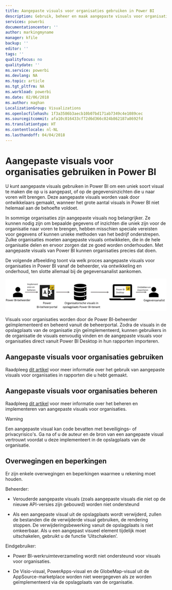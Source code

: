 ```yaml
---
title: Aangepaste visuals voor organisaties gebruiken in Power BI
description: Gebruik, beheer en maak aangepaste visuals voor organisaties in Power BI
services: powerbi
documentationcenter: ''
author: markingmyname
manager: kfile
backup: ''
editor: ''
tags: ''
qualityfocus: no
qualitydate: ''
ms.service: powerbi
ms.devlang: NA
ms.topic: article
ms.tgt_pltfrm: NA
ms.workload: powerbi
ms.date: 02/06/2018
ms.author: maghan
LocalizationGroup: Visualizations
ms.openlocfilehash: 1f3a3586b3aecb10b07bd171ab7349c4e1089cec
ms.sourcegitcommit: afa10c016433cf72d6d366c024b862187a8692fd
ms.translationtype: HT
ms.contentlocale: nl-NL
ms.lasthandoff: 04/04/2018
---
```

# <a name="using-organization-custom-visuals-in-power-bi"></a>Aangepaste visuals voor organisaties gebruiken in Power BI

U kunt aangepaste visuals gebruiken in Power BI om een uniek soort visual te maken die op u is aangepast, of op de gegevensinzichten die u naar voren wilt brengen. Deze aangepaste visuals worden vaak door ontwikkelaars gemaakt, wanneer het grote aantal visuals in Power BI niet helemaal aan de behoefte voldoet. 

In sommige organisaties zijn aangepaste visuals nog belangrijker. Ze kunnen nodig zijn om bepaalde gegevens of inzichten die uniek zijn voor de organisatie naar voren te brengen, hebben misschien speciale vereisten voor gegevens of kunnen unieke methoden van het bedrijf onderstrepen. Zulke organisaties moeten aangepaste visuals ontwikkelen, die in de hele organisatie delen en ervoor zorgen dat ze goed worden onderhouden. Met aangepaste visuals van Power BI kunnen organisaties precies dat doen.

De volgende afbeelding toont via welk proces aangepaste visuals voor organisaties in Power BI vanaf de beheerder, via ontwikkeling en onderhoud, ten slotte allemaal bij de gegevensanalist aankomen.

![](media/power-bi-custom-visuals-organizational/custom-visual-org-01.jpg)

Visuals voor organisaties worden door de Power BI-beheerder geïmplementeerd en beheerd vanuit de beheerportal. Zodra de visuals in de opslagplaats van de organisatie zijn geïmplementeerd, kunnen gebruikers in de organisatie de visuals eenvoudig vinden en de aangepaste visuals voor organisaties direct vanuit Power BI Desktop in hun rapporten importeren.

## <a name="using-organizational-custom-visuals"></a>Aangepaste visuals voor organisaties gebruiken

Raadpleeg [dit artikel](power-bi-custom-visuals.md) voor meer informatie over het gebruik van aangepaste visuals voor organisaties in rapporten die u hebt gemaakt.
 
## <a name="administering-organizational-custom-visuals"></a>Aangepaste visuals voor organisaties beheren

Raadpleeg [dit artikel](https://go.microsoft.com/fwlink/?linkid=866790) voor meer informatie over het beheren en implementeren van aangepaste visuals voor organisaties.

> [!WARNING]
> Een aangepaste visual kan code bevatten met beveiligings- of privacyrisico's. Ga na of u de auteur en de bron van een aangepaste visual vertrouwt voordat u deze implementeert in de opslagplaats van de organisatie. 
> 

## <a name="considerations-and-limitations"></a>Overwegingen en beperkingen
 
Er zijn enkele overwegingen en beperkingen waarmee u rekening moet houden.
 
Beheerder:

* Verouderde aangepaste visuals (zoals aangepaste visuals die niet op de nieuwe API-versies zijn gebouwd) worden niet ondersteund

* Als een aangepaste visual uit de opslagplaats wordt verwijderd, zullen de bestanden die de verwijderde visual gebruiken, de rendering stoppen. De verwijderingsbewerking vanuit de opslagplaats is niet omkeerbaar. Als u een aangepast visueel element tijdelijk moet uitschakelen, gebruikt u de functie ‘Uitschakelen’.
 
Eindgebruiker:

* Power BI-werkruimteverzameling wordt niet ondersteund voor visuals voor organisaties.

* De Visio-visual, PowerApps-visual en de GlobeMap-visual uit de AppSource-marketplace worden niet weergegeven als ze worden geïmplementeerd via de opslagplaats van de organisatie.
